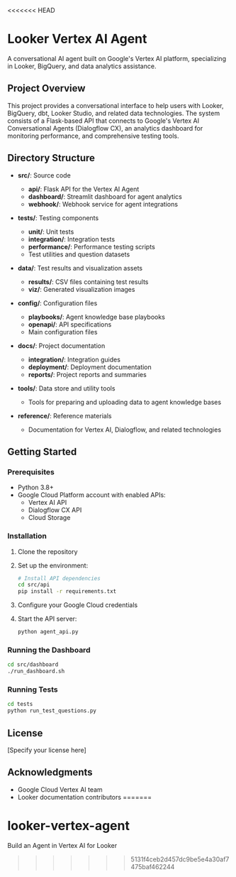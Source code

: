 <<<<<<< HEAD
# Looker Vertex AI Agent

A conversational AI agent built on Google's Vertex AI platform, specializing in Looker, BigQuery, and data analytics assistance.

## Project Overview

This project provides a conversational interface to help users with Looker, BigQuery, dbt, Looker Studio, and related data technologies. The system consists of a Flask-based API that connects to Google's Vertex AI Conversational Agents (Dialogflow CX), an analytics dashboard for monitoring performance, and comprehensive testing tools.

## Directory Structure

- **src/**: Source code
  - **api/**: Flask API for the Vertex AI Agent
  - **dashboard/**: Streamlit dashboard for agent analytics
  - **webhook/**: Webhook service for agent integrations

- **tests/**: Testing components
  - **unit/**: Unit tests
  - **integration/**: Integration tests
  - **performance/**: Performance testing scripts
  - Test utilities and question datasets

- **data/**: Test results and visualization assets
  - **results/**: CSV files containing test results
  - **viz/**: Generated visualization images

- **config/**: Configuration files
  - **playbooks/**: Agent knowledge base playbooks
  - **openapi/**: API specifications
  - Main configuration files

- **docs/**: Project documentation
  - **integration/**: Integration guides
  - **deployment/**: Deployment documentation
  - **reports/**: Project reports and summaries

- **tools/**: Data store and utility tools
  - Tools for preparing and uploading data to agent knowledge bases

- **reference/**: Reference materials
  - Documentation for Vertex AI, Dialogflow, and related technologies

## Getting Started

### Prerequisites

- Python 3.8+
- Google Cloud Platform account with enabled APIs:
  - Vertex AI API
  - Dialogflow CX API
  - Cloud Storage

### Installation

1. Clone the repository
2. Set up the environment:
   ```bash
   # Install API dependencies
   cd src/api
   pip install -r requirements.txt
   ```

3. Configure your Google Cloud credentials
4. Start the API server:
   ```bash
   python agent_api.py
   ```

### Running the Dashboard

```bash
cd src/dashboard
./run_dashboard.sh
```

### Running Tests

```bash
cd tests
python run_test_questions.py
```

## License

[Specify your license here]

## Acknowledgments

- Google Cloud Vertex AI team
- Looker documentation contributors
=======
# looker-vertex-agent
Build an Agent in Vertex AI for Looker
>>>>>>> 5131f4ceb2d457dc9be5e4a30af7475baf462244
